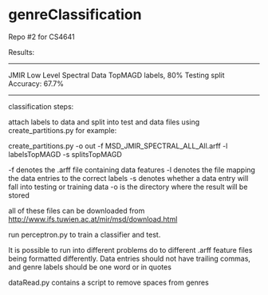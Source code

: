 # genreClassification
Repo #2 for CS4641

Results:

____________________________________________________________
JMIR Low Level Spectral Data
TopMAGD labels, 80% Testing split           Accuracy: 67.7%
____________________________________________________________

classification steps:


attach labels to data and split into test and data files using create_partitions.py
for example:

create_partitions.py -o out -f MSD_JMIR_SPECTRAL_ALL_All.arff -l labelsTopMAGD -s splitsTopMAGD

-f denotes the .arff file containing data features
-l denotes the file mapping the data entries to the correct labels
-s denotes whether a data entry will fall into testing or training data
-o is the directory where the result will be stored

all of these files can be downloaded from http://www.ifs.tuwien.ac.at/mir/msd/download.html



run perceptron.py to train a classifier and test.



It is possible to run into different problems do to different .arff feature files being formatted differently.
Data entries should not have trailing commas, and genre labels should be one word or in quotes

dataRead.py contains a script to remove spaces from genres